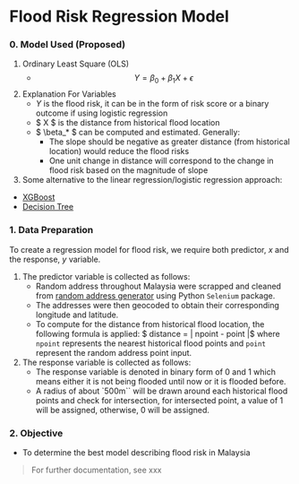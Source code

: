 # Flood Risk Regression Model

### 0. Model Used (Proposed)
1. Ordinary Least Square (OLS)
    - $$ Y = \beta_0 + \beta_1X + \epsilon $$
2. Explanation For Variables
    - $Y$ is the flood risk, it can be in the form of risk score or a binary outcome if using logistic regression
    - $ X $ is the distance from historical flood location
    - $ \beta_* $ can be computed and estimated. Generally:
        - The slope should be negative as greater distance (from historical location) would reduce the flood risks
        - One unit change in distance will correspond to the change in flood risk based on the magnitude of slope
3. Some alternative to the linear regression/logistic regression approach:
- [XGBoost](https://xgboost.readthedocs.io/en/stable/)
- [Decision Tree](https://scikit-learn.org/stable/modules/tree.html)


### 1. Data Preparation
To create a regression model for flood risk, we require both predictor, $x$ and the response, $y$ variable. 
1. The predictor variable is collected as follows:
    - Random address throughout Malaysia were scrapped and cleaned from [random address generator](https://www.bestrandoms.com/random-address-in-my) using Python `Selenium` package.
    - The addresses were then geocoded to obtain their corresponding longitude and latitude.
    - To compute for the distance from historical flood location, the following formula is applied: $ distance = | npoint - point |$ where `npoint` represents the nearest historical flood points and `point` represent the random address point input.
2. The response variable is collected as follows:
    - The response variable is denoted in binary form of 0 and 1 which means either it is not being flooded until now or it is flooded before. 
    - A radius of about `500m`` will be drawn around each historical flood points and check for intersection, for intersected point, a value of 1 will be assigned, otherwise, 0 will be assigned. 

### 2. Objective
- To determine the best model describing flood risk in Malaysia

> For further documentation, see xxx


